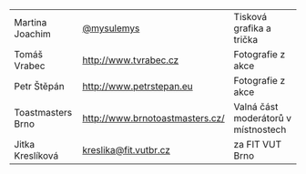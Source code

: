 <table class="table">
    <tr>
        <td>Martina Joachim</td>
        <td><a href="https://twitter.com/mysulemys">@mysulemys</a></td>
        <td>Tisková grafika a trička</td>
    </tr>
    <tr>
        <td>Tomáš Vrabec</td>
        <td><a href="http://www.tvrabec.cz">http://www.tvrabec.cz</a></td>
        <td>Fotografie z akce</td>
    </tr>
    <tr>
        <td>Petr Štěpán</td>
        <td><a href="http://www.petrstepan.eu">http://www.petrstepan.eu</a></td>
        <td>Fotografie z akce</td>
    </tr>
    <tr>
        <td>Toastmasters Brno</td>
        <td><a href="http://www.brnotoastmasters.cz/">http://www.brnotoastmasters.cz/</a></td>
        <td>Valná část moderátorů v místnostech</td>
    </tr>
    <tr>
        <td>Jitka Kreslíková</td>
        <td><a href="mailto:kreslika@fit.vutbr.cz">kreslika@fit.vutbr.cz</a></td>
        <td>za FIT VUT Brno</td>
    </tr>
</table>
